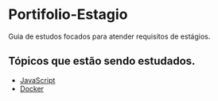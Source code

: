 # Portifolio-Estagio
Guia de estudos focados para atender requisitos de estágios.

## Tópicos que estão sendo estudados.

* [JavaScript](https://github.com/GustavoRSL/Portifolio-Estagio/tree/master/JavaScript)
* [Docker](https://github.com/GustavoRSL/Portifolio-Estagio/tree/master/Docker)
